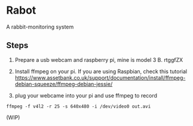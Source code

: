 # Rabot
A rabbit-monitoring system

## Steps
1. Prepare a usb webcam and raspberry pi, mine is model 3 B. rtggfZX

2. Install ffmpeg on your pi. If you are using Raspbian, check this tutorial
https://www.assetbank.co.uk/support/documentation/install/ffmpeg-debian-squeeze/ffmpeg-debian-jessie/

3. plug your webcame into your pi and use ffmpeg to record

```ffmpeg -f v4l2 -r 25 -s 640x480 -i /dev/video0 out.avi```

(WIP)
